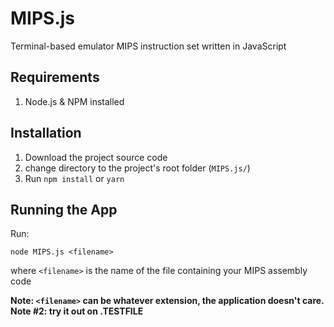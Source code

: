 # MIPS.js
Terminal-based emulator MIPS instruction set written in JavaScript


## Requirements
1. Node.js & NPM installed


## Installation
1. Download the project source code
2. change directory to the project's root folder (`MIPS.js/`)
3. Run `npm install` or `yarn` 


## Running the App
Run:

```node MIPS.js <filename>```

where `<filename>` is the name of the file containing your MIPS assembly code



**Note: `<filename>` can be whatever extension, the application doesn't care.**
**Note #2: try it out on .TESTFILE**
